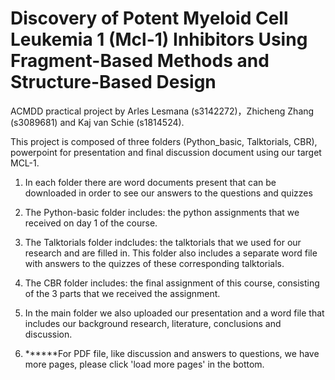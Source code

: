 # Discovery of Potent Myeloid Cell Leukemia 1 (Mcl-1) Inhibitors Using Fragment-Based Methods and Structure-Based Design 

ACMDD practical project by Arles Lesmana (s3142272)，Zhicheng Zhang (s3089681) and Kaj van Schie (s1814524).

This project is composed of three folders (Python_basic, Talktorials, CBR), powerpoint for presentation and final discussion document using our target MCL-1.

1. In each folder there are word documents present that can be downloaded in order to see our answers to the questions and quizzes

2. The Python-basic folder includes: the python assignments that we received on day 1 of the course.

3. The Talktorials folder indcludes: the talktorials that we used for our research and are filled in. This folder also includes a separate word file with answers to the quizzes of these corresponding talktorials.

4. The CBR folder includes: the final assignment of this course, consisting of the 3 parts that we received the assignment.

5. In the main folder we also uploaded our presentation and a word file that includes our background research, literature, conclusions and discussion.

6. ******For PDF file, like discussion and answers to questions, we have more pages, please click 'load more pages' in the bottom.
